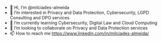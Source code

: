 - 👋 Hi, I’m @milciades-almeida
- 👀 I’m interested in Privacy and Data Protection, Cybersecurity, LGPD Consulting and DPO services
- 🌱 I’m currently learning Cybersecurity, Digital Law and Cloud Computing
- 💞️ I’m looking to collaborate on Privacy and Data Protection services
- 📫 How to reach me https://www.linkedin.com/in/milciades-almeida/

<!---
milciades-almeida/milciades-almeida is a ✨ special ✨ repository because its `README.md` (this file) appears on your GitHub profile.
You can click the Preview link to take a look at your changes.
--->
